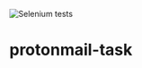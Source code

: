 ![Selenium tests](https://github.com/vladan-vachalec/protonmail-task/workflows/Selenium%20tests/badge.svg?branch=master)
# protonmail-task